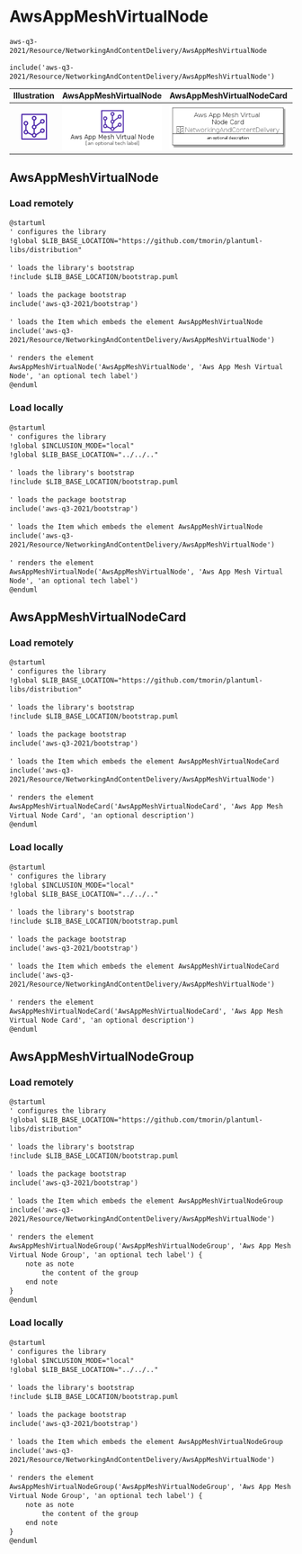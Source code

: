 # AwsAppMeshVirtualNode


```text
aws-q3-2021/Resource/NetworkingAndContentDelivery/AwsAppMeshVirtualNode
```

```text
include('aws-q3-2021/Resource/NetworkingAndContentDelivery/AwsAppMeshVirtualNode')
```



| Illustration | AwsAppMeshVirtualNode | AwsAppMeshVirtualNodeCard | AwsAppMeshVirtualNodeGroup |
| :---: | :---: | :---: | :---: |
| ![illustration for Illustration](../../../aws-q3-2021/Resource/NetworkingAndContentDelivery/AwsAppMeshVirtualNode.png) | ![illustration for AwsAppMeshVirtualNode](../../../aws-q3-2021/Resource/NetworkingAndContentDelivery/AwsAppMeshVirtualNode.Local.png) | ![illustration for AwsAppMeshVirtualNodeCard](../../../aws-q3-2021/Resource/NetworkingAndContentDelivery/AwsAppMeshVirtualNodeCard.Local.png) | ![illustration for AwsAppMeshVirtualNodeGroup](../../../aws-q3-2021/Resource/NetworkingAndContentDelivery/AwsAppMeshVirtualNodeGroup.Local.png) |




## AwsAppMeshVirtualNode

### Load remotely
```plantuml
@startuml
' configures the library
!global $LIB_BASE_LOCATION="https://github.com/tmorin/plantuml-libs/distribution"

' loads the library's bootstrap
!include $LIB_BASE_LOCATION/bootstrap.puml

' loads the package bootstrap
include('aws-q3-2021/bootstrap')

' loads the Item which embeds the element AwsAppMeshVirtualNode
include('aws-q3-2021/Resource/NetworkingAndContentDelivery/AwsAppMeshVirtualNode')

' renders the element
AwsAppMeshVirtualNode('AwsAppMeshVirtualNode', 'Aws App Mesh Virtual Node', 'an optional tech label')
@enduml
```

### Load locally
```plantuml
@startuml
' configures the library
!global $INCLUSION_MODE="local"
!global $LIB_BASE_LOCATION="../../.."

' loads the library's bootstrap
!include $LIB_BASE_LOCATION/bootstrap.puml

' loads the package bootstrap
include('aws-q3-2021/bootstrap')

' loads the Item which embeds the element AwsAppMeshVirtualNode
include('aws-q3-2021/Resource/NetworkingAndContentDelivery/AwsAppMeshVirtualNode')

' renders the element
AwsAppMeshVirtualNode('AwsAppMeshVirtualNode', 'Aws App Mesh Virtual Node', 'an optional tech label')
@enduml
```

## AwsAppMeshVirtualNodeCard

### Load remotely
```plantuml
@startuml
' configures the library
!global $LIB_BASE_LOCATION="https://github.com/tmorin/plantuml-libs/distribution"

' loads the library's bootstrap
!include $LIB_BASE_LOCATION/bootstrap.puml

' loads the package bootstrap
include('aws-q3-2021/bootstrap')

' loads the Item which embeds the element AwsAppMeshVirtualNodeCard
include('aws-q3-2021/Resource/NetworkingAndContentDelivery/AwsAppMeshVirtualNode')

' renders the element
AwsAppMeshVirtualNodeCard('AwsAppMeshVirtualNodeCard', 'Aws App Mesh Virtual Node Card', 'an optional description')
@enduml
```

### Load locally
```plantuml
@startuml
' configures the library
!global $INCLUSION_MODE="local"
!global $LIB_BASE_LOCATION="../../.."

' loads the library's bootstrap
!include $LIB_BASE_LOCATION/bootstrap.puml

' loads the package bootstrap
include('aws-q3-2021/bootstrap')

' loads the Item which embeds the element AwsAppMeshVirtualNodeCard
include('aws-q3-2021/Resource/NetworkingAndContentDelivery/AwsAppMeshVirtualNode')

' renders the element
AwsAppMeshVirtualNodeCard('AwsAppMeshVirtualNodeCard', 'Aws App Mesh Virtual Node Card', 'an optional description')
@enduml
```

## AwsAppMeshVirtualNodeGroup

### Load remotely
```plantuml
@startuml
' configures the library
!global $LIB_BASE_LOCATION="https://github.com/tmorin/plantuml-libs/distribution"

' loads the library's bootstrap
!include $LIB_BASE_LOCATION/bootstrap.puml

' loads the package bootstrap
include('aws-q3-2021/bootstrap')

' loads the Item which embeds the element AwsAppMeshVirtualNodeGroup
include('aws-q3-2021/Resource/NetworkingAndContentDelivery/AwsAppMeshVirtualNode')

' renders the element
AwsAppMeshVirtualNodeGroup('AwsAppMeshVirtualNodeGroup', 'Aws App Mesh Virtual Node Group', 'an optional tech label') {
    note as note
        the content of the group
    end note
}
@enduml
```

### Load locally
```plantuml
@startuml
' configures the library
!global $INCLUSION_MODE="local"
!global $LIB_BASE_LOCATION="../../.."

' loads the library's bootstrap
!include $LIB_BASE_LOCATION/bootstrap.puml

' loads the package bootstrap
include('aws-q3-2021/bootstrap')

' loads the Item which embeds the element AwsAppMeshVirtualNodeGroup
include('aws-q3-2021/Resource/NetworkingAndContentDelivery/AwsAppMeshVirtualNode')

' renders the element
AwsAppMeshVirtualNodeGroup('AwsAppMeshVirtualNodeGroup', 'Aws App Mesh Virtual Node Group', 'an optional tech label') {
    note as note
        the content of the group
    end note
}
@enduml
```

